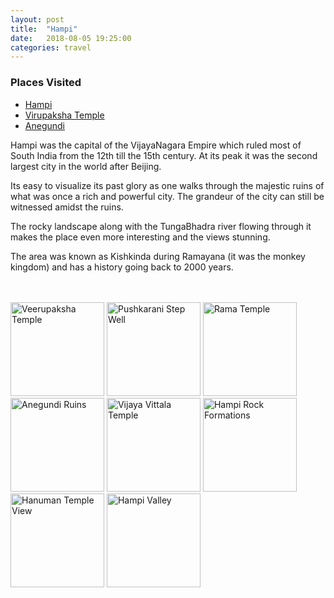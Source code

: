 ```yaml
---
layout: post
title:  "Hampi"
date:   2018-08-05 19:25:00
categories: travel
---
```

<div class="post-sidebar">
    <h3>Places Visited</h3>
    <ul>
    <li><a href="https://en.wikipedia.org/wiki/Hampi" target="_blank">Hampi</a></li>
    <li><a href="https://en.wikipedia.org/wiki/Virupaksha_Temple,_Hampi" target="_blank">Virupaksha Temple</a></li>
    <li><a href="https://en.wikipedia.org/wiki/Anegundi" target="_blank">Anegundi</a></li>
    </ul>
</div>
Hampi was the capital of the VijayaNagara Empire which ruled most of South India from the 12th till the 15th century. At its peak it was the second largest city in the world after Beijing.

Its easy to visualize its past glory as one walks through the majestic ruins of what was once a rich and powerful city. The grandeur of the city can still be witnessed amidst the ruins.

The rocky landscape along with the TungaBhadra river flowing through it makes the place even more interesting and the views stunning.

The area was known as Kishkinda during Ramayana (it was the monkey kingdom) and has a history going back to 2000 years.

<br><br>
<img class="myImg" src="{{site.baseurl}}/assets/IMG_8897.jpg" alt="Veerupaksha Temple" width="150" height="150">
<img class="myImg" src="{{site.baseurl}}/assets/IMG_8976.jpg" alt="Pushkarani Step Well" width="150" height="150">
<img class="myImg" src="{{site.baseurl}}/assets/IMG_8999.jpg" alt="Rama Temple" width="150" height="150">
<img class="myImg" src="{{site.baseurl}}/assets/IMG_8802.jpg" alt="Anegundi Ruins" width="150" height="150">
<img class="myImg" src="{{site.baseurl}}/assets/IMG_8835.jpg" alt="Vijaya Vittala Temple" width="150" height="150">
<img class="myImg" src="{{site.baseurl}}/assets/IMG_9137.jpg" alt="Hampi Rock Formations" width="150" height="150">
<img class="myImg" src="{{site.baseurl}}/assets/IMG_9160.jpg" alt="Hanuman Temple View" width="150" height="150">
<img class="myImg" src="{{site.baseurl}}/assets/IMG_9176.jpg" alt="Hampi Valley" width="150" height="150">
<br>

<div id='mapid' style='width: 700px; height: 400px;'></div>

<script>
makeMap(L, [15.35067, 76.492455], "Hampi", 9); 
</script>
